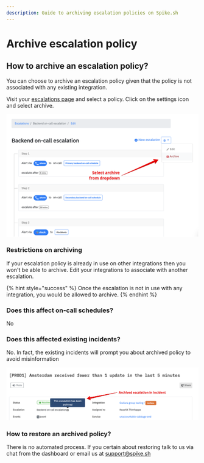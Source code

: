 ```yaml
---
description: Guide to archiving escalation policies on Spike.sh
---
```


# Archive escalation policy

## How to archive an escalation policy?

You can choose to archive an escalation policy given that the policy is not associated with any existing integration. 

Visit your [escalations page](https://app.spike.sh/escalations) and select a policy. Click on the settings icon and select archive. 

![Select archive under settings](../.gitbook/assets/archive-escalation-1.png)

### Restrictions on archiving 

If your escalation policy is already in use on other integrations then you won't be able to archive. Edit your integrations to associate with another escalation. 

{% hint style="success" %}
Once the escalation is not in use with any integration, you would be allowed to archive.
{% endhint %}

### Does this affect on-call schedules?

No

### Does this affected existing incidents?

No. In fact, the existing incidents will prompt you about archived policy to avoid misinformation

![archived policy in existing incident](../.gitbook/assets/archive-escalations-3.png)

### How to restore an archived policy?

There is no automated process. If you certain about restoring talk to us via chat from the dashboard or email us at [support@spike.sh](mailto:support@spike.sh)

